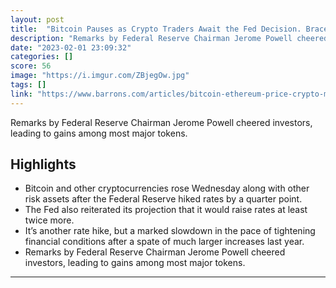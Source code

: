 ```yaml
---
layout: post
title:  "Bitcoin Pauses as Crypto Traders Await the Fed Decision. Brace for Volatility."
description: "Remarks by Federal Reserve Chairman Jerome Powell cheered investors, leading to gains among most major tokens."
date: "2023-02-01 23:09:32"
categories: []
score: 56
image: "https://i.imgur.com/ZBjegOw.jpg"
tags: []
link: "https://www.barrons.com/articles/bitcoin-ethereum-price-crypto-markets-today-51675247637"
---
```


Remarks by Federal Reserve Chairman Jerome Powell cheered investors, leading to gains among most major tokens.

## Highlights

- Bitcoin and other cryptocurrencies rose Wednesday along with other risk assets after the Federal Reserve hiked rates by a quarter point.
- The Fed also reiterated its projection that it would raise rates at least twice more.
- It’s another rate hike, but a marked slowdown in the pace of tightening financial conditions after a spate of much larger increases last year.
- Remarks by Federal Reserve Chairman Jerome Powell cheered investors, leading to gains among most major tokens.

---
